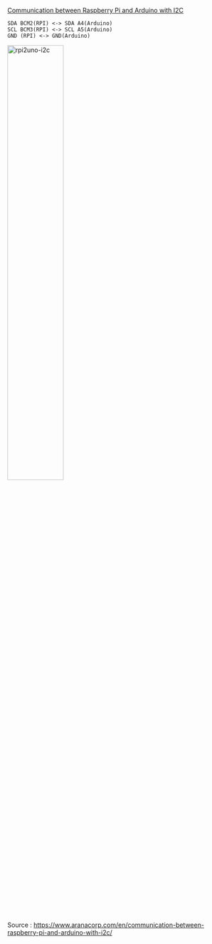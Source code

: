 
[Communication between Raspberry Pi and Arduino with I2C](https://www.aranacorp.com/en/communication-between-raspberry-pi-and-arduino-with-i2c/)

    SDA BCM2(RPI) <-> SDA A4(Arduino)
    SCL BCM3(RPI) <-> SCL A5(Arduino)
    GND (RPI) <-> GND(Arduino)

<div style="text-align: left;">
<img src="rpi2uno-i2c.png" alt="rpi2uno-i2c" class="left" style="width: 50%;"/>

Source : https://www.aranacorp.com/en/communication-between-raspberry-pi-and-arduino-with-i2c/

</div>
